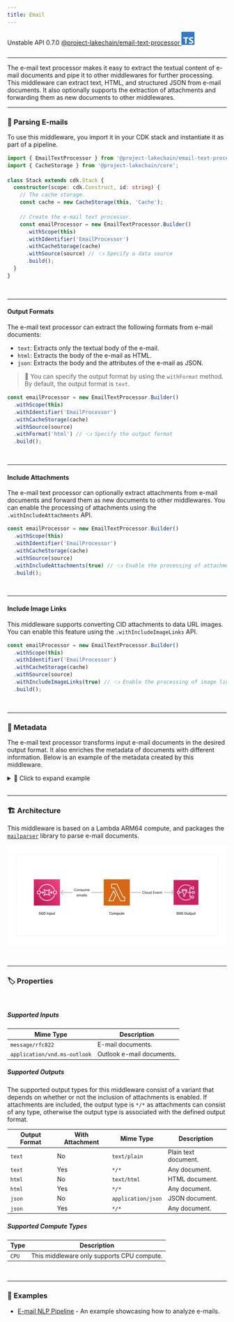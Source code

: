 ```yaml
---
title: Email
---
```


<span title="Label: Pro" data-view-component="true" class="Label Label--api text-uppercase">
  Unstable API
</span>
<span title="Label: Pro" data-view-component="true" class="Label Label--version text-uppercase">
  0.7.0
</span>
<span title="Label: Pro" data-view-component="true" class="Label Label--package">
  <a target="_blank" href="https://www.npmjs.com/package/@project-lakechain/email-text-processor">
    @project-lakechain/email-text-processor
  </a>
</span>
<span class="language-icon">
  <svg role="img" viewBox="0 0 24 24" width="30" xmlns="http://www.w3.org/2000/svg" style="fill: #3178C6;"><title>TypeScript</title><path d="M1.125 0C.502 0 0 .502 0 1.125v21.75C0 23.498.502 24 1.125 24h21.75c.623 0 1.125-.502 1.125-1.125V1.125C24 .502 23.498 0 22.875 0zm17.363 9.75c.612 0 1.154.037 1.627.111a6.38 6.38 0 0 1 1.306.34v2.458a3.95 3.95 0 0 0-.643-.361 5.093 5.093 0 0 0-.717-.26 5.453 5.453 0 0 0-1.426-.2c-.3 0-.573.028-.819.086a2.1 2.1 0 0 0-.623.242c-.17.104-.3.229-.393.374a.888.888 0 0 0-.14.49c0 .196.053.373.156.529.104.156.252.304.443.444s.423.276.696.41c.273.135.582.274.926.416.47.197.892.407 1.266.628.374.222.695.473.963.753.268.279.472.598.614.957.142.359.214.776.214 1.253 0 .657-.125 1.21-.373 1.656a3.033 3.033 0 0 1-1.012 1.085 4.38 4.38 0 0 1-1.487.596c-.566.12-1.163.18-1.79.18a9.916 9.916 0 0 1-1.84-.164 5.544 5.544 0 0 1-1.512-.493v-2.63a5.033 5.033 0 0 0 3.237 1.2c.333 0 .624-.03.872-.09.249-.06.456-.144.623-.25.166-.108.29-.234.373-.38a1.023 1.023 0 0 0-.074-1.089 2.12 2.12 0 0 0-.537-.5 5.597 5.597 0 0 0-.807-.444 27.72 27.72 0 0 0-1.007-.436c-.918-.383-1.602-.852-2.053-1.405-.45-.553-.676-1.222-.676-2.005 0-.614.123-1.141.369-1.582.246-.441.58-.804 1.004-1.089a4.494 4.494 0 0 1 1.47-.629 7.536 7.536 0 0 1 1.77-.201zm-15.113.188h9.563v2.166H9.506v9.646H6.789v-9.646H3.375z"/></svg>
</span>
<div style="margin-top: 26px"></div>

---

The e-mail text processor makes it easy to extract the textual content of e-mail documents and pipe it to other middlewares for further processing. This middleware can extract text, HTML, and structured JSON from e-mail documents. It also optionally supports the extraction of attachments and forwarding them as new documents to other middlewares.

---

### 📨 Parsing E-mails

To use this middleware, you import it in your CDK stack and instantiate it as part of a pipeline.

```typescript
import { EmailTextProcessor } from '@project-lakechain/email-text-processor';
import { CacheStorage } from '@project-lakechain/core';

class Stack extends cdk.Stack {
  constructor(scope: cdk.Construct, id: string) {
    // The cache storage.
    const cache = new CacheStorage(this, 'Cache');
    
    // Create the e-mail text processor.
    const emailProcessor = new EmailTextProcessor.Builder()
      .withScope(this)
      .withIdentifier('EmailProcessor')
      .withCacheStorage(cache)
      .withSource(source) // 👈 Specify a data source
      .build();
  }
}
```

<br>

---

#### Output Formats

The e-mail text processor can extract the following formats from e-mail documents:

- `text`: Extracts only the textual body of the e-mail.
- `html`: Extracts the body of the e-mail as HTML.
- `json`: Extracts the body and the attributes of the e-mail as JSON.

> 💁 You can specify the output format by using the `withFormat` method. By default, the output format is `text`.

```typescript
const emailProcessor = new EmailTextProcessor.Builder()
  .withScope(this)
  .withIdentifier('EmailProcessor')
  .withCacheStorage(cache)
  .withSource(source)
  .withFormat('html') // 👈 Specify the output format
  .build();
```

<br>

---

#### Include Attachments

The e-mail text processor can optionally extract attachments from e-mail documents and forward them as new documents to other middlewares. You can enable the processing of attachments using the `.withIncludeAttachments` API.

```typescript
const emailProcessor = new EmailTextProcessor.Builder()
  .withScope(this)
  .withIdentifier('EmailProcessor')
  .withCacheStorage(cache)
  .withSource(source)
  .withIncludeAttachments(true) // 👈 Enable the processing of attachments
  .build();
```

<br>

---

#### Include Image Links

This middleware supports converting CID attachments to data URL images. You can enable this feature using the `.withIncludeImageLinks` API.

```typescript
const emailProcessor = new EmailTextProcessor.Builder()
  .withScope(this)
  .withIdentifier('EmailProcessor')
  .withCacheStorage(cache)
  .withSource(source)
  .withIncludeImageLinks(true) // 👈 Enable the processing of image links
  .build();
```

<br>

---

### 📄 Metadata

The e-mail text processor transforms input e-mail documents in the desired output format. It also enriches the metadata of documents with different information. Below is an example of the metadata created by this middleware.

<details>
  <summary>💁 Click to expand example</summary>
  
  ```json
  {
    "specversion": "1.0",
    "id": "1780d5de-fd6f-4530-98d7-82ebee85ea39",
    "type": "document-created",
    "time": "2023-10-22T13:19:10.657Z",
    "data": {
      "chainId": "6ebf76e4-f70c-440c-98f9-3e3e7eb34c79",
      "source": {
          "url": "s3://bucket/email.eml",
          "type": "message/rfc822",
          "size": 24532,
          "etag": "1243cbd6cf145453c8b5519a2ada4779"
      },
      "document": {
          "url": "s3://bucket/email.txt",
          "type": "text/plain",
          "size": 125,
          "etag": "1243cbd6cf145453c8b5519a2ada4779"
      },
      "metadata": {
        "title": "Re: Hello World",
        "createdAt": "2023-10-22T13:19:10.657Z",
        "authors": [
          "John Doe"
        ],
        "properties": {
          "kind": "text",
          "attrs": {}
        }
      },
      "callStack": []
    }
  }
  ```

</details>

<br>

---

### 🏗️ Architecture

This middleware is based on a Lambda ARM64 compute, and packages the [`mailparser`](https://www.npmjs.com/package/mailparser) library to parse e-mail documents.

![Architecture](../../../assets/email-text-processor-architecture.png)

<br>

---

### 🏷️ Properties

<br>

##### Supported Inputs

|  Mime Type  | Description |
| ----------- | ----------- |
| `message/rfc822` | E-mail documents. |
| `application/vnd.ms-outlook` | Outlook e-mail documents. |

##### Supported Outputs

The supported output types for this middleware consist of a variant that depends on whether or not the inclusion of attachments is enabled. If attachments are included, the output type is `*/*` as attachments can consist of any type, otherwise the output type is associated with the defined output format.

| Output Format | With Attachment | Mime Type | Description |
| ------------- | ------------------- | --------- | ----------- |
| `text` | No | `text/plain` | Plain text document. |
| `text` | Yes | `*/*` | Any document. |
| `html` | No | `text/html` | HTML document. |
| `html` | Yes | `*/*` | Any document. |
| `json` | No | `application/json` | JSON document. |
| `json` | Yes | `*/*` | Any document. |

##### Supported Compute Types

| Type  | Description |
| ----- | ----------- |
| `CPU` | This middleware only supports CPU compute. |

<br>

---

### 📖 Examples

- [E-mail NLP Pipeline](https://github.com/awslabs/project-lakechain/tree/main/examples/simple-pipelines/email-nlp-pipeline/) - An example showcasing how to analyze e-mails.
